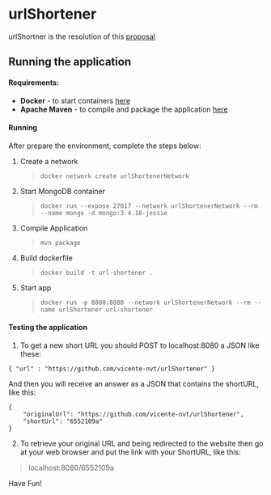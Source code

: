 # urlShortener

urlShortner is the resolution of this [proposal](https://gist.github.com/FylmTM/e3c4e5f337a176e94d6dd51703068925)

## Running the application

#### Requirements:
* **Docker** - to start containers [here](https://www.docker.com/products/docker-desktop)
* **Apache Maven** - to compile and package the application [here](https://maven.apache.org/)

#### Running

After prepare the environment, complete the steps below:

1. Create a network

	> ```docker network create urlShortenerNetwork```

2. Start MongoDB container

	> ```docker run --expose 27017 --network urlShortenerNetwork --rm --name mongo -d mongo:3.4.18-jessie```
	
3. Compile Application

	> ```mvn package```
	
4. Build dockerfile

	> ```docker build -t url-shortener .```

5. Start app

	> ```docker run -p 8080:8080 --network urlShortenerNetwork --rm --name urlShortener url-shortener```


#### Testing the application

1. To get a new short URL you should POST to localhost:8080 a JSON like these:

```{ "url" : "https://github.com/vicente-nvt/urlShortener" }```

And then you will receive an answer as a JSON that contains the shortURL, like this:

```
{
    "originalUrl": "https://github.com/vicente-nvt/urlShortener",
    "shortUrl": "6552109a"
}
```

2. To retrieve your original URL and being redirected to the website then go at your web browser and put the link with your ShortURL, like this:

> localhost:8080/6552109a

Have Fun!
